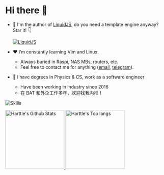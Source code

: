 # Hi there 👋

- 🎯 I'm the author of [LiquidJS](https://liquidjs.com/), do you need a template engine anyway? Star it! 👇

  [![LiquidJS](https://github-readme-stats.vercel.app/api/pin/?username=harttle&repo=liquidjs)](https://github.com/harttle/liquidjs)
- ❤️ I’m constantly learning Vim and Linux.
  - Always buried in Raspi, NAS MBs, routers, etc.
  - Feel free to contact me for anything ([email](mailto:harttleharttle@gmail.com), [telegram](https://t.me/Harttle)).
- 🏢 I have degrees in Physics & CS, work as a software engineer
  - Have been working in industry since 2016
  - 在 BAT 和外企工作多年，欢迎找我内推！

![Skills](https://skillicons.dev/icons?i=angular,azure,css,django,docker,dotnet,electron,figma,gcp,grafana,html,js,css,jquery,jest,linux,md,lua,matlab,mongodb,mysql,nginx,php,py,ruby,rails,raspberrypi,react,redis,redux,regex,rollupjs,sass,sqlite,spring,svg,ts,vim,vue,webpack,workers)

<a href="#">
<img alt="Harttle's Github Stats" src="https://github-readme-stats-one-bice.vercel.app/api?username=harttle&show_icons=true&include_all_commits=true&role=OWNER,ORGANIZATION_MEMBER&theme=transparent&hide=contribs&count_private=true" height="185px">
</a>
<a href="#">
<img alt="Harttle's Top langs" src="https://github-readme-stats-one-bice.vercel.app/api/top-langs/?username=harttle&layout=compact&langs_count=8&include_all_commits=true&role=OWNER&theme=transparent" height="185px">
</a>
